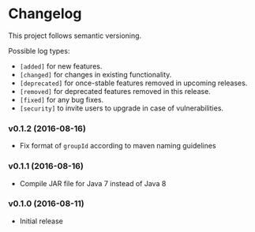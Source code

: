 # Changelog

This project follows semantic versioning.

Possible log types:

- `[added]` for new features.
- `[changed]` for changes in existing functionality.
- `[deprecated]` for once-stable features removed in upcoming releases.
- `[removed]` for deprecated features removed in this release.
- `[fixed]` for any bug fixes.
- `[security]` to invite users to upgrade in case of vulnerabilities.


### v0.1.2 (2016-08-16)

- Fix format of `groupId` according to maven naming guidelines

### v0.1.1 (2016-08-16)

- Compile JAR file for Java 7 instead of Java 8

### v0.1.0 (2016-08-11)

- Initial release
